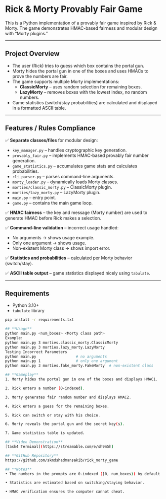 # Rick & Morty Provably Fair Game

This is a Python implementation of a provably fair game inspired by Rick & Morty. The game demonstrates HMAC-based fairness and modular design with “Morty plugins.”

---

## Project Overview

- The user (Rick) tries to guess which box contains the portal gun.
- Morty hides the portal gun in one of the boxes and uses HMACs to prove the numbers are fair.
- The game supports multiple Morty implementations: 
  - **ClassicMorty** – uses random selection for remaining boxes.
  - **LazyMorty** – removes boxes with the lowest index, no random numbers.
- Game statistics (switch/stay probabilities) are calculated and displayed in a formatted ASCII table.

---

## Features / Rules Compliance

✅ **Separate classes/files** for modular design:  
- `key_manager.py` – handles cryptographic key generation.  
- `provably_fair.py` – implements HMAC-based provably fair number generation.  
- `game_statistics.py` – accumulates game stats and calculates probabilities.  
- `cli_parser.py` – parses command-line arguments.  
- `morty_loader.py` – dynamically loads Morty classes.  
- `morties/classic_morty.py` – ClassicMorty plugin.  
- `morties/lazy_morty.py` – LazyMorty plugin.  
- `main.py` – entry point.  
- `game.py` – contains the main game loop.  

✅ **HMAC fairness** – the key and message (Morty number) are used to generate HMAC before Rick makes a selection.  

✅ **Command-line validation** – incorrect usage handled:  
- No arguments → shows usage example.  
- Only one argument → shows usage.  
- Non-existent Morty class → shows import error.  

✅ **Statistics and probabilities** – calculated per Morty behavior (switch/stay).  

✅ **ASCII table output** – game statistics displayed nicely using `tabulate`.

---

## Requirements

- Python 3.10+
- `tabulate` library

```bash
pip install -r requirements.txt

## **Usage**
python main.py <num_boxes> <Morty class path>
Example:
python main.py 3 morties.classic_morty.ClassicMorty
python main.py 3 morties.lazy_morty.LazyMorty
Testing Incorrect Parameters
python main.py                  # no arguments
python main.py 1                # only one argument
python main.py 3 morties.fake_morty.FakeMorty  # non-existent class

## **Gameplay**
1. Morty hides the portal gun in one of the boxes and displays HMAC1.

2. Rick enters a number (0-indexed).

3. Morty generates fair random number and displays HMAC2.

4. Rick enters a guess for the remaining boxes.

5. Rick can switch or stay with his choice.

6. Morty reveals the portal gun and the secret key(s).

7. Game statistics table is updated.

## **Video Demonstration**
[task4 Terminal](https://streamable.com/e/sh9m5h)

## **GitHub Repository**
https://github.com/skmdshadmansakib/rick_morty_game

## **Notes**
• The numbers in the prompts are 0-indexed ([0, num_boxes)) by default.

• Statistics are estimated based on switching/staying behavior.

• HMAC verification ensures the computer cannot cheat.
